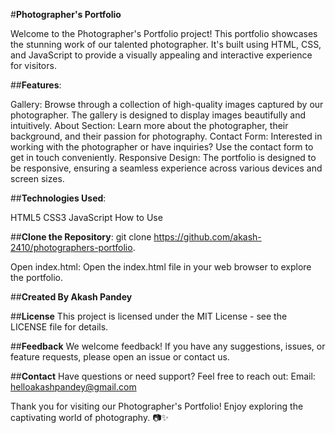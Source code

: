 #**Photographer's Portfolio**

Welcome to the Photographer's Portfolio project! This portfolio showcases the stunning work of our talented photographer. It's built using HTML, CSS, and JavaScript to provide a visually appealing and interactive experience for visitors.

##**Features**:

Gallery: Browse through a collection of high-quality images captured by our photographer. The gallery is designed to display images beautifully and intuitively.
About Section: Learn more about the photographer, their background, and their passion for photography.
Contact Form: Interested in working with the photographer or have inquiries? Use the contact form to get in touch conveniently.
Responsive Design: The portfolio is designed to be responsive, ensuring a seamless experience across various devices and screen sizes.

##**Technologies Used**:

HTML5
CSS3
JavaScript
How to Use

##**Clone the Repository**:
git clone https://github.com/akash-2410/photographers-portfolio.

Open index.html:
Open the index.html file in your web browser to explore the portfolio.

##**Created By Akash Pandey**

##**License**
This project is licensed under the MIT License - see the LICENSE file for details.

##**Feedback**
We welcome feedback! If you have any suggestions, issues, or feature requests, please open an issue or contact us.

##**Contact**
Have questions or need support? Feel free to reach out:
Email: helloakashpandey@gmail.com

Thank you for visiting our Photographer's Portfolio! Enjoy exploring the captivating world of photography. 📷✨





